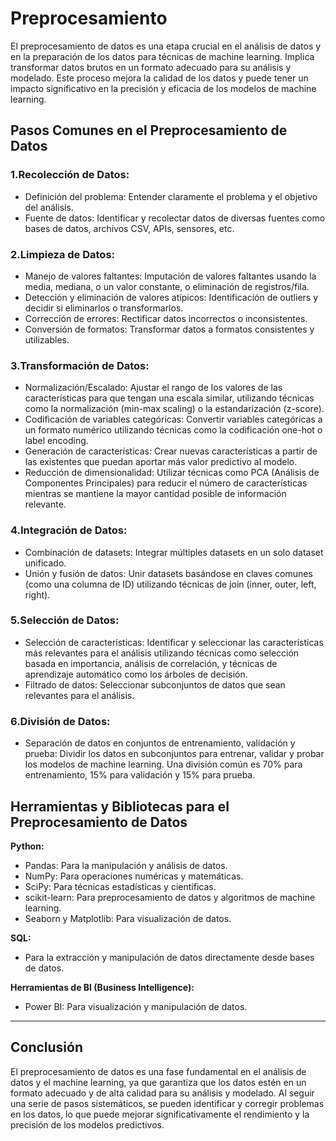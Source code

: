 # Preprocesamiento

El preprocesamiento de datos es una etapa crucial en el análisis de datos y en la preparación de los datos para técnicas de machine learning. Implica transformar datos brutos en un formato adecuado para su análisis y modelado. Este proceso mejora la calidad de los datos y puede tener un impacto significativo en la precisión y eficacia de los modelos de machine learning.

## Pasos Comunes en el Preprocesamiento de Datos
### 1.Recolección de Datos:

* Definición del problema: Entender claramente el problema y el objetivo del análisis.
* Fuente de datos: Identificar y recolectar datos de diversas fuentes como bases de datos, archivos CSV, APIs, sensores, etc.

### 2.Limpieza de Datos:

* Manejo de valores faltantes: Imputación de valores faltantes usando la media, mediana, o un valor constante, o eliminación de registros/fila.
* Detección y eliminación de valores atípicos: Identificación de outliers y decidir si eliminarlos o transformarlos.
* Corrección de errores: Rectificar datos incorrectos o inconsistentes.
* Conversión de formatos: Transformar datos a formatos consistentes y utilizables.

### 3.Transformación de Datos:

* Normalización/Escalado: Ajustar el rango de los valores de las características para que tengan una escala similar, utilizando técnicas como la normalización (min-max scaling) o la estandarización (z-score).
* Codificación de variables categóricas: Convertir variables categóricas a un formato numérico utilizando técnicas como la codificación one-hot o label encoding.
* Generación de características: Crear nuevas características a partir de las existentes que puedan aportar más valor predictivo al modelo.
* Reducción de dimensionalidad: Utilizar técnicas como PCA (Análisis de Componentes Principales) para reducir el número de características mientras se mantiene la mayor cantidad posible de información relevante.

### 4.Integración de Datos:

* Combinación de datasets: Integrar múltiples datasets en un solo dataset unificado.
* Unión y fusión de datos: Unir datasets basándose en claves comunes (como una columna de ID) utilizando técnicas de join (inner, outer, left, right).

### 5.Selección de Datos:

* Selección de características: Identificar y seleccionar las características más relevantes para el análisis utilizando técnicas como selección basada en importancia, análisis de correlación, y técnicas de aprendizaje automático como los árboles de decisión.
* Filtrado de datos: Seleccionar subconjuntos de datos que sean relevantes para el análisis.

### 6.División de Datos:

* Separación de datos en conjuntos de entrenamiento, validación y prueba: Dividir los datos en subconjuntos para entrenar, validar y probar los modelos de machine learning. Una división común es 70% para entrenamiento, 15% para validación y 15% para prueba.

## Herramientas y Bibliotecas para el Preprocesamiento de Datos

**Python:**

- Pandas: Para la manipulación y análisis de datos.
- NumPy: Para operaciones numéricas y matemáticas.
- SciPy: Para técnicas estadísticas y científicas.
- scikit-learn: Para preprocesamiento de datos y algoritmos de machine learning.
- Seaborn y Matplotlib: Para visualización de datos.

**SQL:**

* Para la extracción y manipulación de datos directamente desde bases de datos.

**Herramientas de BI (Business Intelligence):**

* Power BI: Para visualización y manipulación de datos.
----
## Conclusión
El preprocesamiento de datos es una fase fundamental en el análisis de datos y el machine learning, ya que garantiza que los datos estén en un formato adecuado y de alta calidad para su análisis y modelado. Al seguir una serie de pasos sistemáticos, se pueden identificar y corregir problemas en los datos, lo que puede mejorar significativamente el rendimiento y la precisión de los modelos predictivos.
